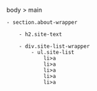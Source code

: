 

body > main

    - section.about-wrapper

        - h2.site-text

        - div.site-list-wrapper
            - ul.site-list
                li>a
                li>a
                li>a
                li>a
                li>a
